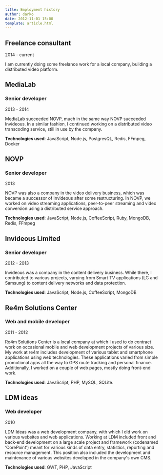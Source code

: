 ```yaml
---
title: Employment history
author: darko
date: 2012-11-01 15:00
template: article.html
---
```

## Freelance consultant
2014 - current

I am currently doing some freelance work for a local company, building a distributed video platform.

## MediaLab
### Senior developer
2013 - 2014

MediaLab succeeded NOVP, much in the same way NOVP succeeded Invideous. In a similar fashion, I continued working on a distributed video transcoding service, still in use by the company.

**Technologies used**: JavaScript, Node.js, PostgresQL, Redis, FFmpeg, Docker

## NOVP
### Senior developer
2013

NOVP was also a company  in the video delivery business, which was became a successor of Invideous after some restructuring. In NOVP, we worked on video streaming applications, peer-to-peer streaming and video conversion using a distributed service approach.

**Technologies used**: JavaScript, Node.js, CoffeeScript, Ruby, MongoDB, Redis, FFmpeg

## Invideous Limited
### Senior developer
2012 - 2013

Invideous was a company in the content delivery business. While there, I contributed to various projects, varying from Smart TV applications (LG and Samsung) to content delivery networks and data protection.

**Technologies used**: JavaScript, Node.js, CoffeeScript, MongoDB

## Re4m Solutions Center
### Web and mobile developer
2011 - 2012

Re4m Solutions Center is a local company at which I used to do contract work on occasional mobile and web development projects of various size. My work at re4m includes development of various tablet and smartphone applications using web technologies. These applications varied from simple promotional apps all the way to GPS route tracking and personal finance. Additionally, I worked on a couple of web pages, mostly doing front-end work.

**Technologies used**: JavaScript, PHP, MySQL, SQLite.

## LDM ideas
### Web developer
2010

LDM Ideas was a web development company, with which I did work on various websites and web applications. Working at LDM included front and back-end development on a large scale project and framework (codenamed ‘CorePoint’) meant for various kinds of data entry, statistics, reporting and resource management. This position also included the development and maintenance of various websites developed in the company's own CMS.

**Technologies used**: GWT, PHP, JavaScript
